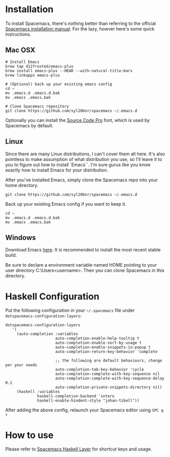 # Installation 
To install Spacemacs, there's nothing better than referring to the official [Spacemacs installation manual](https://github.com/syl20bnr/spacemacs#install).
For the lazy, howver here's some quick instructions.
## Mac OSX
```shell
# Install Emacs
brew tap d12frosted/emacs-plus
brew install emacs-plus --HEAD --with-natural-title-bars
brew linkapps emacs-plus

# (Optional) back up your existing emacs config
cd ~
mv .emacs.d .emacs.d.bak
mv .emacs .emacs.bak

# Clone Spacemacs repository
git clone https://github.com/syl20bnr/spacemacs ~/.emacs.d
```

Optionally you can install the [Source Code Pro](https://github.com/adobe-fonts/source-code-pro) font, which is used by Spacemacs by default.

## Linux
Since there are many Linux distributions, I can't cover them all here. It's also pointless to make assumption of what distribution you use, so I'll leave it to you to figure out how to install `Emacs``. I'm sure gurus like you know exactly how to install Emacs for your distribution. 

After you've installed Emacs, simply clone the Spacemacs repo into your home directory.
```shell
git clone https://github.com/syl20bnr/spacemacs ~/.emacs.d
```

Back up your existing Emacs config if you want to keep it.
```shell
cd ~
mv .emacs.d .emacs.d.bak
mv .emacs .emacs.bak
```

## Windows
Download Emacs [here](http://emacsbinw64.sourceforge.net/). It is recommended to install the most recent stable build.

Be sure to declare a environment variable named HOME pointing to your user directory C:\Users\<username>. Then you can clone Spacemacs in this directory.


# Haskell Configuration
Put the following configuration in your `~/.spacemacs` file under `dotspacemacs-configuration-layers`:
```emacs
dotspacemacs-configuration-layers
   '(
     (auto-completion :variables
                      auto-completion-enable-help-tooltip t
                      auto-completion-enable-sort-by-usage t
                      auto-completion-enable-snippets-in-popup t
                      auto-completion-return-key-behavior 'complete
                      
                      ;; the following are default behaviours, change per your needs
                      auto-completion-tab-key-behavior 'cycle
                      auto-completion-complete-with-key-sequence nil
                      auto-completion-complete-with-key-sequence-delay 0.1
                      auto-completion-private-snippets-directory nil)
     (haskell :variables
              haskell-completion-backend 'intero
              haskell-enable-hindent-style "johan-tibell"))
```
After adding the above config, relaunch your Spacemacs editor using `SPC q r`

# How to use

Please refer to [Spacemacs Haskell Layer](https://github.com/syl20bnr/spacemacs/tree/master/layers/%2Blang/haskell#refactor) for shortcut keys and usage.
